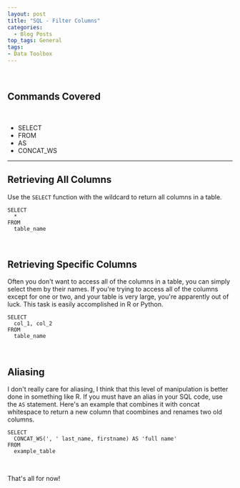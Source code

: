```yaml
---
layout: post
title: "SQL - Filter Columns"
categories:
  - Blog Posts
top_tags: General
tags:
- Data Toolbox
---
```


<br> 

## Commands Covered

<br> 

- SELECT
- FROM
- AS
- CONCAT_WS

<hr>


## Retrieving All Columns

Use the `SELECT` function with the wildcard to return all columns in a table. 

```
SELECT
  * 
FROM 
  table_name
```
<br>

## Retrieving Specific Columns

Often you don't want to access all of the columns in a table, you can simply select them by their names. If you're trying to access all of the columns except for one or two, and your table is very large, you're apparently out of luck. This task is easily accomplished in R or Python. 

```
SELECT
  col_1, col_2
FROM 
  table_name
```


<br> 

## Aliasing

I don't really care for aliasing, I think that this level of manipulation is better done in something like R. If you must have an alias in your SQL code, use the `AS` statement. Here's an example that combines it with concat whitespace to return a new column that coombines and renames two old columns. 

```
SELECT
  CONCAT_WS(', ' last_name, firstname) AS 'full name'
FROM
  example_table
```

<br> 

That's all for now!

<br> 
<br> 



